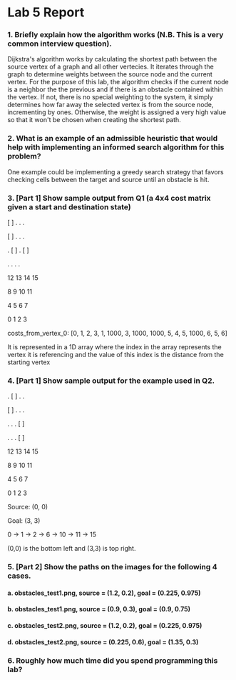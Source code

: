 # Lab 5 Report #

### 1. Briefly explain how the algorithm works (N.B. This is a very common interview question). ###
Dijkstra's algorithm works by calculating the shortest path between the source vertex of a graph and all other vertecies. It iterates through the graph to determine weights between the source node and the current vertex. For the purpose of this lab, the algorithm checks if the current node is a neighbor the the previous and if there is an obstacle contained within the vertex. If not, there is no special weighting to the system, it simply determines how far away the selected vertex is from the source node, incrementing by ones. Otherwise, the weight is assigned a very high value so that it won't be chosen when creating the shortest path. 

### 2. What is an example of an admissible heuristic that would help with implementing an informed search algorithm for this problem? ###
One example could be implementing a greedy search strategy that favors checking cells between the target and source until an obstacle is hit. 


### 3. [Part 1] Show sample output from Q1 (a 4x4 cost matrix given a start and destination state) ###
 [ ] .   .   .  
 
[ ]  .   .   .  

 .  [ ]  .  [ ] 
 
 .   .   .   .  
 
 
 
 12  13  14  15 
 
 8   9   10  11 
 
 4   5   6   7 
 
 0   1   2   3 
 
 
costs_from_vertex_0: [0, 1, 2, 3, 1, 1000, 3, 1000, 1000, 5, 4, 5, 1000, 6, 5, 6]

It is represented in a 1D array where the index in the array represents the vertex it is referencing and the value of this index is the distance from the starting vertex



### 4. [Part 1] Show sample output for the example used in Q2. ###
 .  [ ]  .   . 
  
[ ]  .   .   . 

 .   .   .  [ ] 
 
 .   .   .  [ ] 
 
 12  13  14  15 
 
 8   9   10  11 
 
 4   5   6   7  
 
 0   1   2   3 
 
Source: (0, 0)

Goal: (3, 3)


0 -> 1 -> 2 -> 6 -> 10 -> 11 -> 15

(0,0) is the bottom left and (3,3) is top right. 

### 5. [Part 2] Show the paths on the images for the following 4 cases. ###
#### a. obstacles_test1.png, source = (1.2, 0.2), goal = (0.225, 0.975) ####
#### b. obstacles_test1.png, source = (0.9, 0.3), goal = (0.9, 0.75) ####
#### c. obstacles_test2.png, source = (1.2, 0.2), goal = (0.225, 0.975) ####
#### d. obstacles_test2.png, source = (0.225, 0.6), goal = (1.35, 0.3) ####


### 6. Roughly how much time did you spend programming this lab? ###

